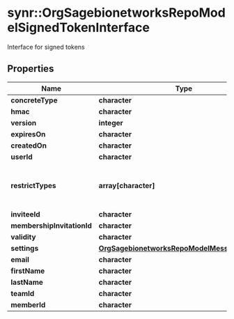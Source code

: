 # synr::OrgSagebionetworksRepoModelSignedTokenInterface

Interface for signed tokens

## Properties
Name | Type | Description | Notes
------------ | ------------- | ------------- | -------------
**concreteType** | **character** |  | 
**hmac** | **character** |  | [optional] 
**version** | **integer** |  | [optional] 
**expiresOn** | **character** |  | [optional] 
**createdOn** | **character** |  | [optional] 
**userId** | **character** |  | [optional] 
**restrictTypes** | **array[character]** | If present the list of OTP type that are allowed. | [optional] 
**inviteeId** | **character** |  | [optional] 
**membershipInvitationId** | **character** |  | [optional] 
**validity** | **character** |  | [optional] 
**settings** | [**OrgSagebionetworksRepoModelMessageSettings**](org.sagebionetworks.repo.model.message.Settings.md) |  | [optional] 
**email** | **character** |  | [optional] 
**firstName** | **character** |  | [optional] 
**lastName** | **character** |  | [optional] 
**teamId** | **character** |  | [optional] 
**memberId** | **character** |  | [optional] 


